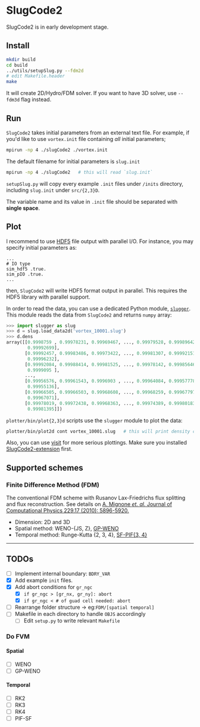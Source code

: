 # SlugCode2

SlugCode2 is in early development stage.

## Install

```sh
mkdir build
cd build
../utils/setupSlug.py --fdm2d
# edit Makefile.header
make
```

It will create 2D/Hydro/FDM solver.
If you want to have 3D solver, use `--fdm3d` flag instead.

## Run

`SlugCode2` takes initial parameters from an external text file.
For example, if you'd like to use `vortex.init` file containing *all* initial parameters;

```sh
mpirun -np 4 ./slugCode2 ./vortex.init
```

The default filename for initial parameters is `slug.init`

```sh
mpirun -np 4 ./slugCode2   # this will read `slug.init`
```

`setupSlug.py` will copy every example `.init` files under `/inits` directory,
including `slug.init` under `src/{2,3}D`.

The variable name and its value in `.init` file should be separated with **single space**.

## Plot

I recommend to use [HDF5](https://www.hdfgroup.org) file output with parallel I/O.
For instance, you may specify initial parameters as:
```
...
# IO type
sim_hdf5 .true.
sim_pIO .true.
...
```
then, `SlugCode2` will write HDF5 format output in parallel.
This requires the HDF5 library with parallel support.

In order to read the data, you can use a dedicated Python module, [`slugger`](python/).
This module reads the data from `SlugCode2` and returns `numpy` array:
```Python console
>>> import slugger as slug
>>> d = slug.load_data2d('vortex_10001.slug')
>>> d.dens
array([[0.9998759 , 0.99978231, 0.99969467, ..., 0.99979528, 0.99989642,
        0.99992699],
       [0.99992457, 0.99983486, 0.99973422, ..., 0.99981307, 0.99992151,
        0.99996232],
       [0.99992084, 0.99988414, 0.99981525, ..., 0.99978142, 0.99985646,
        0.9999095 ],
       ...,
       [0.99956576, 0.99961543, 0.9996903 , ..., 0.99964084, 0.99957778,
        0.99955136],
       [0.99966505, 0.99966503, 0.99968608, ..., 0.99968259, 0.99967797,
        0.99967071],
       [0.99978019, 0.99972438, 0.99968363, ..., 0.99974389, 0.99980183,
        0.99981395]])
```

`plotter/bin/plot{2,3}d` scripts use the `slugger` module to plot the data:
```sh
plotter/bin/plot2d cont vortex_10001.slug   # this will print density contour map
```

Also, you can use [visit](https://wci.llnl.gov/simulation/computer-codes/visit)
for more serious plottings.
Make sure you installed [SlugCode2-extension](plotter/visit/SlugCode/) first.

## Supported schemes

### Finite Difference Method (FDM)
The conventional FDM scheme with Rusanov Lax-Friedrichs flux splitting and flux reconstruction.
See details on [A. Mignone *et. al.* Journal of Computational Physics 229.17 (2010): 5896-5920.][fdm]
 - Dimension: 2D and 3D
 - Spatial method: WENO-{JS, Z}, [GP-WENO][gp-weno]
 - Temporal method: Runge-Kutta {2, 3, 4}, [SF-PIF{3, 4}][sfpif]


[fdm]: https://doi.org/10.1016/j.jcp.2010.04.013
[gp-weno]: https://doi.org/10.1016/j.jcp.2018.12.028
[sfpif]: https://arxiv.org/abs/2006.00096
-------------------------------------------------------------------

## TODOs

- [ ] Implement internal boundary: `BDRY_VAR`
- [x] Add example `init` files.
- [x] Add abort conditions for `gr_ngc`
    - [x] `if gr_ngc > [gr_nx, gr_ny]: abort`
    - [x] `if gr_ngc < # of guad cell needed: abort`
- [ ] Rearrange folder structure -> eg:`FDM/[spatial temporal]`
- [ ] Makefile in each directory to handle `OBJS` accordingly
    - [ ] Edit `setup.py` to write relevant `Makefile`

### Do FVM

#### Spatial

- [ ] WENO
- [ ] GP-WENO

#### Temporal

- [ ] RK2
- [ ] RK3
- [ ] RK4
- [ ] PIF-SF
